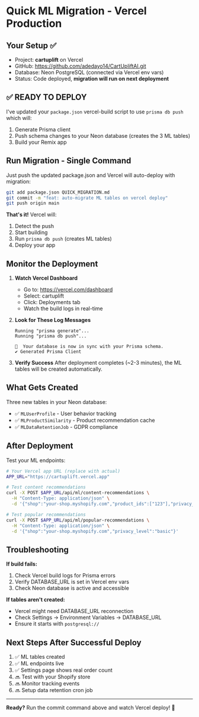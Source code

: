 # Quick ML Migration - Vercel Production

## Your Setup ✅
- Project: **cartuplift** on Vercel
- GitHub: https://github.com/adedayo14/CartUpliftAI.git
- Database: Neon PostgreSQL (connected via Vercel env vars)
- Status: Code deployed, **migration will run on next deployment**

## ✅ READY TO DEPLOY

I've updated your `package.json` vercel-build script to use `prisma db push` which will:
1. Generate Prisma client
2. Push schema changes to your Neon database (creates the 3 ML tables)
3. Build your Remix app

## Run Migration - Single Command

Just push the updated package.json and Vercel will auto-deploy with migration:

```bash
git add package.json QUICK_MIGRATION.md
git commit -m "feat: auto-migrate ML tables on vercel deploy"
git push origin main
```

**That's it!** Vercel will:
1. Detect the push
2. Start building
3. Run `prisma db push` (creates ML tables)
4. Deploy your app

## Monitor the Deployment

1. **Watch Vercel Dashboard**
   - Go to: https://vercel.com/dashboard
   - Select: cartuplift
   - Click: Deployments tab
   - Watch the build logs in real-time

2. **Look for These Log Messages**
   ```
   Running "prisma generate"...
   Running "prisma db push"...
   
   🚀  Your database is now in sync with your Prisma schema.
   ✔ Generated Prisma Client
   ```

3. **Verify Success**
   After deployment completes (~2-3 minutes), the ML tables will be created automatically.

## What Gets Created

Three new tables in your Neon database:
- ✅ `MLUserProfile` - User behavior tracking
- ✅ `MLProductSimilarity` - Product recommendation cache
- ✅ `MLDataRetentionJob` - GDPR compliance

## After Deployment

Test your ML endpoints:

```bash
# Your Vercel app URL (replace with actual)
APP_URL="https://cartuplift.vercel.app"

# Test content recommendations
curl -X POST $APP_URL/api/ml/content-recommendations \
  -H "Content-Type: application/json" \
  -d '{"shop":"your-shop.myshopify.com","product_ids":["123"],"privacy_level":"basic"}'

# Test popular recommendations  
curl -X POST $APP_URL/api/ml/popular-recommendations \
  -H "Content-Type: application/json" \
  -d '{"shop":"your-shop.myshopify.com","privacy_level":"basic"}'
```

## Troubleshooting

**If build fails:**
1. Check Vercel build logs for Prisma errors
2. Verify DATABASE_URL is set in Vercel env vars
3. Check Neon database is active and accessible

**If tables aren't created:**
- Vercel might need DATABASE_URL reconnection
- Check Settings → Environment Variables → DATABASE_URL
- Ensure it starts with `postgresql://`

## Next Steps After Successful Deploy

1. ✅ ML tables created
2. ✅ ML endpoints live
3. ✅ Settings page shows real order count
4. 🔜 Test with your Shopify store
5. 🔜 Monitor tracking events
6. 🔜 Setup data retention cron job

---

**Ready?** Run the commit command above and watch Vercel deploy! 🚀

